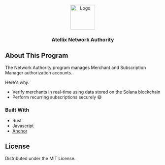 <div id="top"></div>

<!-- PROJECT LOGO -->
<br />
<div align="center">
  <a href="https://github.com/atellix/net-authority">
    <img src="https://media.atellix.net/atellix_lock_small.png" alt="Logo" width="80" height="80"/>
  </a>
  <h3 align="center">Atellix Network Authority</h3>
</div>

<!-- ABOUT THIS PROGRAM -->
## About This Program

The Network Authority program manages Merchant and Subscription Manager authorization accounts.

Here's why:
* Verify merchants in real-time using data stored on the Solana blockchain
* Perform recurring subscriptions securely :smile:

### Built With

* Rust
* Javascript
* [Anchor](https://project-serum.github.io/anchor/getting-started/introduction.html)

<!-- LICENSE -->
## License

Distributed under the MIT License.
